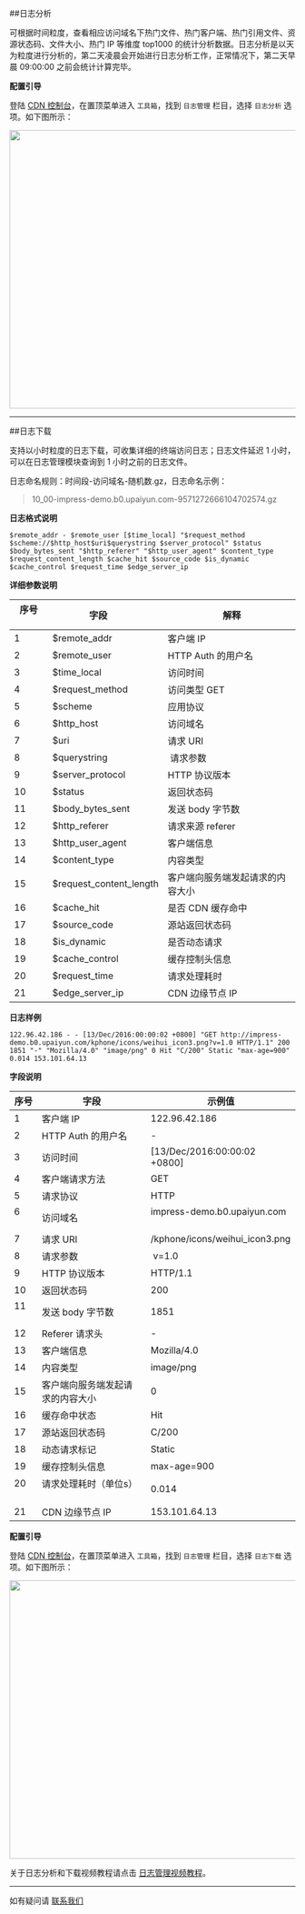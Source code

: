 ##日志分析

可根据时间粒度，查看相应访问域名下热门文件、热门客户端、热门引用文件、资源状态码、文件大小、热门 IP 等维度 top1000 的统计分析数据。日志分析是以天为粒度进行分析的，第二天凌晨会开始进行日志分析工作，正常情况下，第二天早晨 09:00:00 之前会统计计算完毕。

**配置引导**

登陆 [CDN 控制台](https://console.upyun.com/login/)，在置顶菜单进入 `工具箱`，找到 `日志管理` 栏目，选择 `日志分析` 选项。如下图所示：

<img src="http://upyun-assets.b0.upaiyun.com/docs/cdn/upyun-cdn-log-analysis.png" height="490" width="800" />

----------

##日志下载

支持以小时粒度的日志下载，可收集详细的终端访问日志；日志文件延迟 1 小时，可以在日志管理模块查询到 1 小时之前的日志文件。

日志命名规则：时间段-访问域名-随机数.gz，日志命名示例：
> 10_00-impress-demo.b0.upaiyun.com-9571272666104702574.gz

**日志格式说明**

    $remote_addr - $remote_user [$time_local] "$request_method $scheme://$http_host$uri$querystring $server_protocol" $status $body_bytes_sent "$http_referer" "$http_user_agent" $content_type $request_content_length $cache_hit $source_code $is_dynamic $cache_control $request_time $edge_server_ip

**详细参数说明**

|   序号     |    字段          |   解释 |
|------------|------------|-----------------|
| 1   | $remote_addr |    客户端 IP       |
| 2   | $remote_user         | HTTP Auth 的用户名  |
| 3   | $time_local	            | 访问时间 |
| 4   | $request_method	   | 访问类型 GET | POST | PUT | DELETE ...|
| 5   | $scheme	           | 应用协议 |
| 6   | $http_host	          | 访问域名    |
| 7   | $uri	           | 请求 URI     |
| 8   | $querystring	   |  请求参数    |
| 9   | $server_protocol	        | HTTP 协议版本  |
| 10  | $status	         | 返回状态码     |
| 11  | $body_bytes_sent	  | 发送 body 字节数|
| 12  | $http_referer	     | 请求来源 referer	 |
| 13  | $http_user_agent	 | 客户端信息 |
| 14  | $content_type	 | 内容类型|
| 15  | $request_content_length	| 客户端向服务端发起请求的内容大小|
| 16  | $cache_hit	     | 是否 CDN 缓存命中|
| 17  | $source_code	 | 源站返回状态码|
| 18  | $is_dynamic	     | 是否动态请求|
| 19  | $cache_control	 | 缓存控制头信息|
| 20  | $request_time	   | 请求处理耗时|
| 21  | $edge_server_ip	   | CDN 边缘节点 IP|


**日志样例**

    122.96.42.186 - - [13/Dec/2016:00:00:02 +0800] "GET http://impress-demo.b0.upaiyun.com/kphone/icons/weihui_icon3.png?v=1.0 HTTP/1.1" 200 1851 "-" "Mozilla/4.0" "image/png" 0 Hit "C/200" Static "max-age=900" 0.014 153.101.64.13
    

**字段说明**

|   序号     |    字段          |   示例值   |
|------------|------------|-----------------|
| 1   | 客户端 IP   |    122.96.42.186        |
| 2   | HTTP Auth 的用户名        | - |
| 3  | 访问时间             | [13/Dec/2016:00:00:02 +0800] |
| 4   | 客户端请求方法            | GET    |
| 5       | 请求协议           | HTTP    |
| 6       | 访问域名           | impress-demo.b0.upaiyun.com   |
| 7       | 请求 URI           | /kphone/icons/weihui_icon3.png    |
| 8       | 请求参数          |  v=1.0   |
| 9   | HTTP 协议版本           | HTTP/1.1  |
| 10 | 返回状态码           | 200    |
| 11     | 发送 body 字节数  | 1851    |
| 12   | Referer 请求头     | - |
| 13    | 客户端信息 | Mozilla/4.0 |
| 14    | 内容类型 | image/png |
| 15    | 客户端向服务端发起请求的内容大小 | 0 |
| 16   | 缓存命中状态             | Hit    |
| 17    | 源站返回状态码         | C/200 |
| 18    | 动态请求标记             | Static   |
| 19    | 缓存控制头信息            | max-age=900  |
| 20    | 请求处理耗时（单位s）   | 0.014  |
| 21    | CDN 边缘节点 IP            | 153.101.64.13  |

**配置引导**

登陆 [CDN 控制台](https://console.upyun.com/login/)，在置顶菜单进入 `工具箱`，找到 `日志管理` 栏目，选择 `日志下载` 选项。如下图所示：

<img src="http://upyun-assets.b0.upaiyun.com/docs/cdn/upyun-cdn-log-download.png" height="490" width="800" />


关于日志分析和下载视频教程请点击 [日志管理视频教程](https://techs.b0.upaiyun.com/videos/cdnpage/upyunlog.html)。


----------

如有疑问请 [联系我们](https://www.upyun.com/contact)





